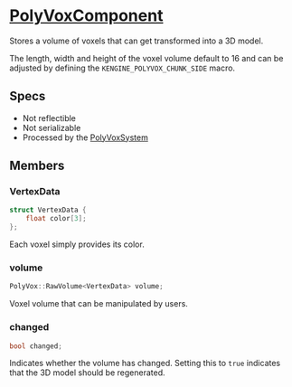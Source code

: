 # [PolyVoxComponent](PolyVoxComponent.hpp)

Stores a volume of voxels that can get transformed into a 3D model.

The length, width and height of the voxel volume default to 16 and can be adjusted by defining the `KENGINE_POLYVOX_CHUNK_SIDE` macro.

## Specs

* Not reflectible
* Not serializable
* Processed by the [PolyVoxSystem](../../systems/polyvox/PolyVoxSystem.md)

## Members

### VertexData

```cpp
struct VertexData {
    float color[3];
};
```

Each voxel simply provides its color.

### volume

```cpp
PolyVox::RawVolume<VertexData> volume;
```

Voxel volume that can be manipulated by users.

### changed

```cpp
bool changed;
```

Indicates whether the volume has changed. Setting this to `true` indicates that the 3D model should be regenerated.